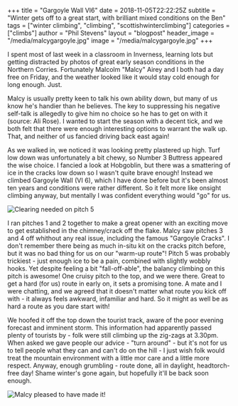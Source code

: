 +++
title = "Gargoyle Wall VI6"
date = 2018-11-05T22:22:25Z
subtitle = "Winter gets off to a great start, with brilliant mixed conditions on the Ben"
tags = ["winter climbing", "climbing", "scottishwinterclimbing"]
categories = ["climbs"]
author = "Phil Stevens"
layout = "blogpost"
header_image = "/media/malcygargoyle.jpg"
image = "/media/malcygargoyle.jpg"
+++

I spent most of last week in a classroom in Inverness, learning lots but getting distracted by photos of great early season conditions in the Northern Corries. Fortunately Malcolm "Malcy" Airey and I both had a day free on Friday, and the weather looked like it would stay cold enough for long enough. Just.

Malcy is usually pretty keen to talk his own ability down, but many of us know he's handier than he believes. The key to suppressing his negative self-talk is allegedly to give him no choice so he has to get on with it (source: Ali Rose). I wanted to start the season with a decent tick, and we both felt that there were enough interesting options to warrant the walk up. That, and neither of us fancied driving back east again!

As we walked in, we noticed it was looking pretty plastered up high. Turf low down was unfortunately a bit chewy, so Number 3 Buttress appeared the wise choice. I fancied a look at Hobgoblin, but there was a smattering of ice in the cracks low down so I wasn't quite brave enough! Instead we climbed Gargoyle Wall (VI 6), which I have done before but it's been almost ten years and conditions were rather different. So it felt more like onsight climbing anyway, but mentally I was confident everything would "go" for us.

![Clearing needed on pitch 5](/media/gargoylechucky.jpeg#center)

I ran pitches 1 and 2 together to make a great opener with an exciting move to get established in the chimney/crack off the flake. Malcy saw pitches 3 and 4 off whithout any real issue, including the famous "Gargoyle Cracks". I don't remember there being as much in-situ kit on the cracks pitch before, but it was no bad thing for us on our "warm-up route"! Pitch 5 was probably trickiest - just enough ice to be a pain, combined with slightly wobbly hooks. Yet despite feeling a bit "fall-off-able", the balancy climbing on this pitch is awesome! One cruisy pitch to the top, and we were there. Great to get a hard (for us) route in early on, it sets a promising tone. A mate and I were chatting, and we agreed that it doesn't matter what route you kick off with - it always feels awkward, infamiliar and hard. So it might as well be as hard a route as you dare start with!

We hoofed it off the top down the tourist track, aware of the poor evening forecast and imminent storm. This information had apparently passed plenty of tourists by - folk were still climbing up the zig-zags at 3.30pm. When asked we gave people our advice - "turn around" - but it's not for us to tell people what they can and can't do on the hill - I just wish folk would treat the mountain environment with a little mor care and a little more respect. Anyway, enough grumbling - route done, all in daylight, headtorch-free day! Shame winter's gone again, but hopefully it'll be back soon enough.

![Malcy pleased to have made it!](/media/malcygargoyle.jpg#center)